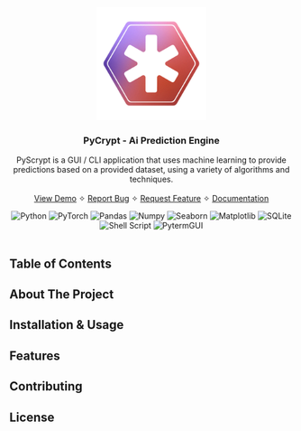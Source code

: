 <br />
<div align="center">
  <a href="/url">
    <img src="./assets/pycrypt-logo.png" alt="Pycrypt Logo" height="200">
  </a>

<h3 align="center">PyCrypt - Ai Prediction Engine</h3>

  <p align="center">
    PyScrypt is a GUI / CLI application that uses machine learning to provide
    predictions based on a provided dataset, using a variety of algorithms and techniques.
    <br />
    <br />
    <a href="/url">View Demo</a>
    ✧
    <a href="/url">Report Bug</a>
    ✧
    <a href="/url">Request Feature</a>
    ✧
    <a href="/url">Documentation</a>
  </p>
</div>
<div align="center">    
    <img src="https://img.shields.io/badge/python-3670A0?style=for-the-badge&logo=python&logoColor=ffffff" alt="Python">
    <img src="https://img.shields.io/badge/PyTorch-%23EE4C2C.svg?style=for-the-badge&logo=PyTorch&logoColor=white" alt="PyTorch">
    <img src="https://img.shields.io/badge/Pandas-150458?style=for-the-badge&logo=pandas&logoColor=ffffff" alt="Pandas">
    <img src="https://img.shields.io/badge/Numpy-013243?style=for-the-badge&logo=numpy&logoColor=ffffff" alt="Numpy">
    <img src="https://img.shields.io/badge/Seaborn-04151F?style=for-the-badge&logo=seaborn&logoColor" alt="Seaborn">
    <img src="https://img.shields.io/badge/Matplotlib-%23ffffff.svg?style=for-the-badge&logo=Matplotlib&logoColor=black" alt="Matplotlib">
    <img src="https://img.shields.io/badge/SQLite-003B57?style=for-the-badge&logo=sqlite&logoColor=ffffff" alt="SQLite">
    <img src="https://img.shields.io/badge/shell_script-%23121011.svg?style=for-the-badge&logo=gnu-bash&logoColor=white" alt="Shell Script">
    <img src="https://img.shields.io/badge/pytermgui-2274A5?style=for-the-badge" alt="PytermGUI">
</div>
<br />

## Table of Contents

## About The Project

## Installation & Usage

## Features

## Contributing

## License